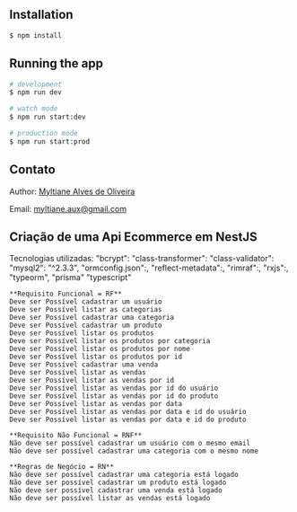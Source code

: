 
## Installation

```bash
$ npm install
```

## Running the app

```bash
# development
$ npm run dev

# watch mode
$ npm run start:dev

# production mode
$ npm run start:prod
```


## Contato
Author: [Myltiane Alves de Oliveira](https://www.linkedin.com/in/myltiane-alves-de-oliveira-9b5b6b1a1/)

Email: myltiane.aux@gmail.com

## Criação de uma Api Ecommerce em NestJS

Tecnologias utilizadas:
    "bcrypt":
    "class-transformer":
    "class-validator":
    "mysql2": "^2.3.3",
    "ormconfig.json":,
    "reflect-metadata":,
    "rimraf":,
    "rxjs":,
    "typeorm",
    "prisma"
    "typescript"

    **Requisito Funcional = RF**
    Deve ser Possível cadastrar um usuário
    Deve ser Possível listar as categorias
    Deve ser Possível cadastrar uma categoria
    Deve ser Possível cadastrar um produto
    Deve ser Possível listar os produtos
    Deve ser Possível listar os produtos por categoria
    Deve ser Possível listar os produtos por nome
    Deve ser Possível listar os produtos por id
    Deve ser Possível cadastrar uma venda
    Deve ser Possível listar as vendas
    Deve ser Possível listar as vendas por id
    Deve ser Possível listar as vendas por id do usuário
    Deve ser Possível listar as vendas por id do produto
    Deve ser Possível listar as vendas por data
    Deve ser Possível listar as vendas por data e id do usuário
    Deve ser Possível listar as vendas por data e id do produto

    **Requisito Não Funcional = RNF**
    Não deve ser possível cadastrar um usuário com o mesmo email
    Não deve ser possível cadastrar uma categoria com o mesmo nome

    **Regras de Negócio = RN**
    Não deve ser possível cadastrar uma categoria está logado
    Não deve ser possível cadastrar um produto está logado
    Não deve ser possível cadastrar uma venda está logado
    Não deve ser possível listar as vendas está logado




